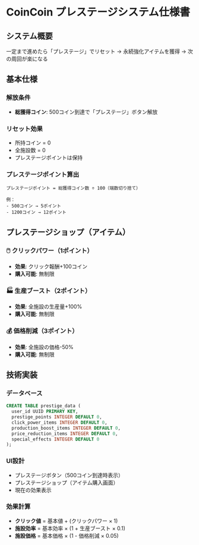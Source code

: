 # CoinCoin プレステージシステム仕様書

## システム概要
一定まで進めたら「プレステージ」でリセット → 永続強化アイテムを獲得 → 次の周回が楽になる

## 基本仕様

### 解放条件
- **総獲得コイン**: 500コイン到達で「プレステージ」ボタン解放

### リセット効果  
- 所持コイン = 0
- 全施設数 = 0
- プレステージポイントは保持

### プレステージポイント算出
```
プレステージポイント = 総獲得コイン数 ÷ 100（端数切り捨て）

例：
- 500コイン → 5ポイント
- 1200コイン → 12ポイント
```

## プレステージショップ（アイテム）

### 🖱️ クリックパワー（1ポイント）
- **効果**: クリック報酬+100コイン
- **購入可能**: 無制限

### 🏭 生産ブースト（2ポイント）  
- **効果**: 全施設の生産量+100%
- **購入可能**: 無制限

### 💰 価格削減（3ポイント）
- **効果**: 全施設の価格-50%
- **購入可能**: 無制限


## 技術実装

### データベース
```sql
CREATE TABLE prestige_data (
  user_id UUID PRIMARY KEY,
  prestige_points INTEGER DEFAULT 0,
  click_power_items INTEGER DEFAULT 0,
  production_boost_items INTEGER DEFAULT 0,
  price_reduction_items INTEGER DEFAULT 0,
  special_effects INTEGER DEFAULT 0
);
```

### UI設計
- プレステージボタン（500コイン到達時表示）
- プレステージショップ（アイテム購入画面）
- 現在の効果表示

### 効果計算
- **クリック値** = 基本値 + (クリックパワー × 1)
- **施設効率** = 基本効率 × (1 + 生産ブースト × 0.1)  
- **施設価格** = 基本価格 × (1 - 価格削減 × 0.05)